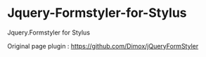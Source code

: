 # Jquery-Formstyler-for-Stylus
Jquery.Formstyler for Stylus

Original page plugin : https://github.com/Dimox/jQueryFormStyler
